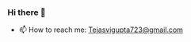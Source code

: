### Hi there 👋
- 📫 How to reach me: Tejasvigupta723@gmail.com
<!--
**Tejasvigupta/Tejasvigupta** is a ✨ _special_ ✨ repository because its `README.md` (this file) appears on your GitHub profile



